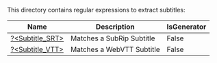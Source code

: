 This directory contains regular expressions to extract subtitles:


|Name                            |Description              |IsGenerator|
|--------------------------------|-------------------------|-----------|
|[?<Subtitle_SRT>](SRT.regex.txt)|Matches a SubRip Subtitle|False      |
|[?<Subtitle_VTT>](VTT.regex.txt)|Matches a WebVTT Subtitle|False      |


